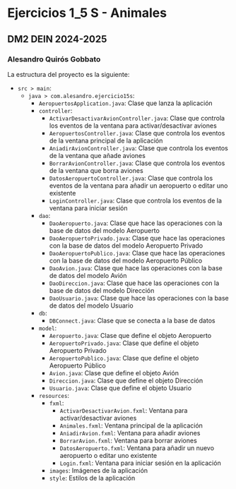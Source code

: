 # Ejercicios 1_5 S - Animales
## DM2 DEIN 2024-2025
### Alesandro Quirós Gobbato

La estructura del proyecto es la siguiente:
- `src > main`:
    - `java > com.alesandro.ejercicio15s`:
        - `AeropuertosApplication.java`: Clase que lanza la aplicación
        - `controller`:
            - `ActivarDesactivarAvionController.java`: Clase que controla los eventos de la ventana para activar/desactivar aviones
            - `AeropuertosController.java`: Clase que controla los eventos de la ventana principal de la aplicación
            - `AniadirAvionController.java`: Clase que controla los eventos de la ventana que añade aviones
            - `BorrarAvionController.java`: Clase que controla los eventos de la ventana que borra aviones
            - `DatosAeropuertoController.java`: Clase que controla los eventos de la ventana para añadir un aeropuerto o editar uno existente
            - `LoginController.java`: Clase que controla los eventos de la ventana para iniciar sesión
        - `dao`:
            - `DaoAeropuerto.java`: Clase que hace las operaciones con la base de datos del modelo Aeropuerto
            - `DaoAeropuertoPrivado.java`: Clase que hace las operaciones con la base de datos del modelo Aeropuerto Privado
            - `DaoAeropuertoPublico.java`: Clase que hace las operaciones con la base de datos del modelo Aeropuerto Público
            - `DaoAvion.java`: Clase que hace las operaciones con la base de datos del modelo Avión
            - `DaoDireccion.java`: Clase que hace las operaciones con la base de datos del modelo Dirección
            - `DaoUsuario.java`: Clase que hace las operaciones con la base de datos del modelo Usuario
        - `db`:
            - `DBConnect.java`: Clase que se conecta a la base de datos
        - `model`:
            - `Aeropuerto.java`: Clase que define el objeto Aeropuerto
            - `AeropuertoPrivado.java`: Clase que define el objeto Aeropuerto Privado
            - `AeropuertoPublico.java`: Clase que define el objeto Aeropuerto Público
            - `Avion.java`: Clase que define el objeto Avión
            - `Direccion.java`: Clase que define el objeto Dirección
            - `Usuario.java`: Clase que define el objeto Usuario
        - `resources`:
            - `fxml`:
                - `ActivarDesactivarAvion.fxml`: Ventana para activar/desactivar aviones
                - `Animales.fxml`: Ventana principal de la aplicación
                - `AniadirAvion.fxml`: Ventana para añadir aviones
                - `BorrarAvion.fxml`: Ventana para borrar aviones
                - `DatosAeropuerto.fxml`: Ventana para añadir un nuevo aeropuerto o editar uno existente
                - `Login.fxml`: Ventana para iniciar sesión en la aplicación
            - `images`: Imágenes de la aplicación
            - `style`: Estilos de la aplicación